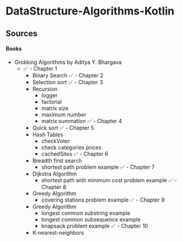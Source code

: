# DataStructure-Algorithms-Kotlin
## Sources
#### Books
- Grokking Algorithms by Aditya Y. Bhargava
    - :white_check_mark: - Chapter 1 
         - Binary Search
     :white_check_mark: - Chapter 2
        - Selection sort
     :white_check_mark: - Chapter 3
        - Recursion
            - logger
            - factorial
            - matrix size
            - maximum number
            - matrix summation
     :white_check_mark: - Chapter 4
        - Quick sort 
     :white_check_mark: - Chapter 5
        - Hash Tables
            - checkVoter
            - check categories prices
            - cachedSites
     :white_check_mark: - Chapter 6
        - Breadth first search
            - shortest path problem example
     :white_check_mark: - Chapter 7
        - Dijkstra Algorithm 
            - shortest path with minimum cost problem example
     :white_check_mark: - Chapter 8
        - Greedy Algorithm
            - covering stations problem example
     :white_check_mark: - Chapter 9
         - Greedy Algorithm
           - longest common substring example
           - longest common subsequence example
           - knapsack problem example
     :white_check_mark: - Chapter 10
         - K-nearest-neighbors
